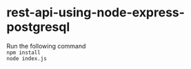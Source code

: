 # rest-api-using-node-express-postgresql

Run the following command           
`npm install`             
`node index.js`
